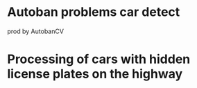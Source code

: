 # Autoban problems car detect
prod by AutobanCV

# Processing of cars with hidden license plates on the highway
